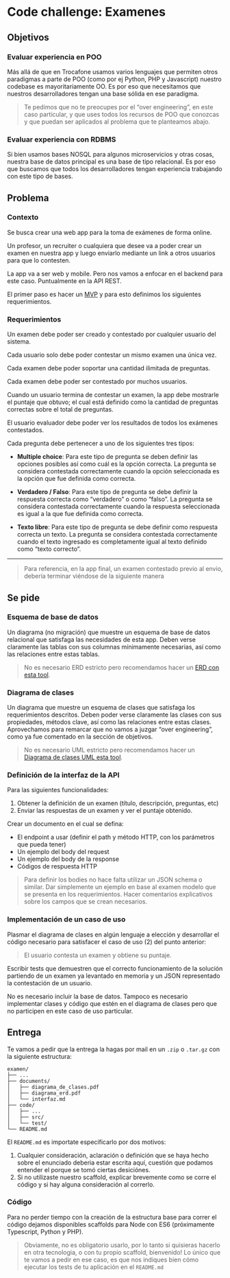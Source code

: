 # Code challenge: Examenes

## Objetivos

### Evaluar experiencia en POO
Más allá de que en Trocafone usamos varios lenguajes que permiten otros paradigmas a parte de POO (como por ej Python, PHP y Javascript) nuestro codebase es mayoritariamente OO. Es por eso que necesitamos que nuestros desarrolladores tengan una base sólida en ese paradigma.

> Te pedimos que no te preocupes por el “over engineering”, en este caso particular, y que uses todos los recursos de POO que conozcas y que puedan ser aplicados al problema que te planteamos abajo. 

### Evaluar experiencia con RDBMS
Si bien usamos bases NOSQL para algunos microservicios y otras cosas, nuestra base de datos principal es una base de tipo relacional. Es por eso que buscamos que todos los desarrolladores tengan experiencia trabajando con este tipo de bases.

## Problema

### Contexto
Se busca crear una web app para la toma de exámenes de forma online.

Un profesor, un recruiter o cualquiera que desee va a poder crear un examen en nuestra app y luego enviarlo mediante un link a otros usuarios para que lo contesten.

La app va a ser web y mobile. Pero nos vamos a enfocar en el backend para este caso.
Puntualmente en la API REST.

El primer paso es hacer un [MVP](https://en.wikipedia.org/wiki/Minimum_viable_product) y para esto definimos los siguientes requerimientos.

### Requerimientos
Un examen debe poder ser creado y contestado por cualquier usuario del sistema.

Cada usuario solo debe poder contestar un mismo examen una única vez. 

Cada examen debe poder soportar una cantidad ilimitada de preguntas.

Cada examen debe poder ser contestado por muchos usuarios.

Cuando un usuario termina de contestar un examen, la app debe mostrarle el puntaje que obtuvo; el cual está definido como la cantidad de preguntas correctas sobre el total de preguntas.

El usuario evaluador debe poder ver los resultados de todos los exámenes contestados.

Cada pregunta debe pertenecer a uno de los siguientes tres tipos:

- **Multiple choice**:
Para este tipo de pregunta se deben definir las opciones posibles así como cuál es la opción correcta.
La pregunta se considera contestada correctamente cuando la opción seleccionada es la opción que fue definida como correcta.

- **Verdadero / Falso**:
Para este tipo de pregunta se debe definir la respuesta correcta como “verdadero” o como “falso”.
La pregunta se considera contestada correctamente cuando la respuesta seleccionada es igual a la que fue definida como correcta.

- **Texto libre**:
Para este tipo de pregunta se debe definir como respuesta correcta un texto.
La pregunta se considera contestada correctamente cuando el texto ingresado es completamente igual al texto definido como “texto correcto”.

----------------

> Para referencia, en la app final, un examen contestado previo al envio, debería terminar viéndose de la siguiente manera

## Se pide

### Esquema de base de datos

Un diagrama (no migración) que muestre un esquema de base de datos relacional que satisfaga las necesidades de esta app. Deben verse claramente las tablas con sus columnas mínimamente necesarias, así como las relaciones entre estas tablas.

> No es necesario ERD estricto pero recomendamos hacer un [ERD con esta tool](https://www.lucidchart.com/pages/examples/er-diagram-tool).

### Diagrama de clases
Un diagrama que muestre un esquema de clases que satisfaga los requerimientos descritos. Deben poder verse claramente las clases con sus propiedades, métodos clave, así como las relaciones entre estas clases.
Aprovechamos para remarcar que no vamos a juzgar “over engineering”, como ya fue comentado en la sección de objetivos.

> No es necesario UML estricto pero recomendamos hacer un [Diagrama de clases UML esta tool](https://www.lucidchart.com/pages/examples/uml_diagram_tool).

### Definición de la interfaz de la API
Para las siguientes funcionalidades:
1. Obtener la definición de un examen (título, descripción, preguntas, etc)
2. Enviar las respuestas de un examen y ver el puntaje obtenido.

Crear un documento en el cual se defina:
- El endpoint a usar (definir el path y método HTTP, con los parámetros que pueda tener)
- Un ejemplo del body del request
- Un ejemplo del body de la response
- Códigos de respuesta HTTP

> Para definir los bodies no hace falta utilizar un JSON schema o similar.
Dar simplemente un ejemplo en base al examen modelo que se presenta en los requerimientos. Hacer comentarios explicativos sobre los campos que se crean necesarios.

### Implementación de un caso de uso
Plasmar el diagrama de clases en algún lenguaje a elección y desarrollar el código necesario para satisfacer el caso de uso (2) del punto anterior:

> El usuario contesta un examen y obtiene su puntaje.

Escribir tests que demuestren que el correcto funcionamiento de la solución partiendo de un examen ya levantado en memoria y un JSON representado la contestación de un usuario. 

No es necesario incluir la base de datos. Tampoco es necesario implementar clases y código que estén en el diagrama de clases pero que no participen en este caso de uso particular.


## Entrega

Te vamos a pedir que la entrega la hagas por mail en un `.zip` o `.tar.gz` con la siguiente estructura:
```
examen/
├── ...
├── documents/
│   ├── diagrama_de_clases.pdf
│   ├── diagrama_erd.pdf
│   └── interfaz.md
├── code/
│   ├── ...
│   ├── src/
│   └── test/
└── README.md
```

El `README.md` es importate especificarlo por dos motivos:
1. Cualquier consideración, aclaración o definición que se haya hecho sobre el enunciado deberia estar escrita aquí, cuestión que podamos entender el porque se tomó ciertas desiciónes.
2. Si no utilizaste nuestro scaffold, explicar brevemente como se corre el código y si hay alguna consideración al correrlo.

### Código
Para no perder tiempo con la creación de la estructura base para correr el código dejamos disponibles scaffolds para Node con ES6 (próximamente Typescript, Python y PHP).

> Obviamente, no es obligatorio usarlo, por lo tanto si quisieras hacerlo en otra tecnologia, o con tu propio scaffold, bienvenido!
Lo único que te vamos a pedir en ese caso, es que nos indiques bien cómo ejecutar los tests de tu aplicación en el `README.md`
